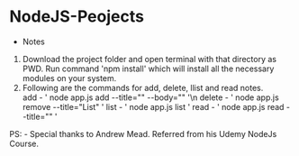 # NodeJS-Peojects

* Notes 
1) Download the project folder and open terminal with that directory as PWD. Run command 'npm install' which will install all the necessary modules on your system.
2) Following are the commands for add, delete, llist and read notes.  
    add - ' node app.js add --title="<name>" --body="<message>" '\n
    delete - ' node app.js remove --title="List"  '
    list - ' node app.js list '
    read - ' node app.js read --title="<name>"  '
  
  
  
  
  
  
  
  
PS: - Special thanks to Andrew Mead. Referred from his Udemy NodeJs Course. 

